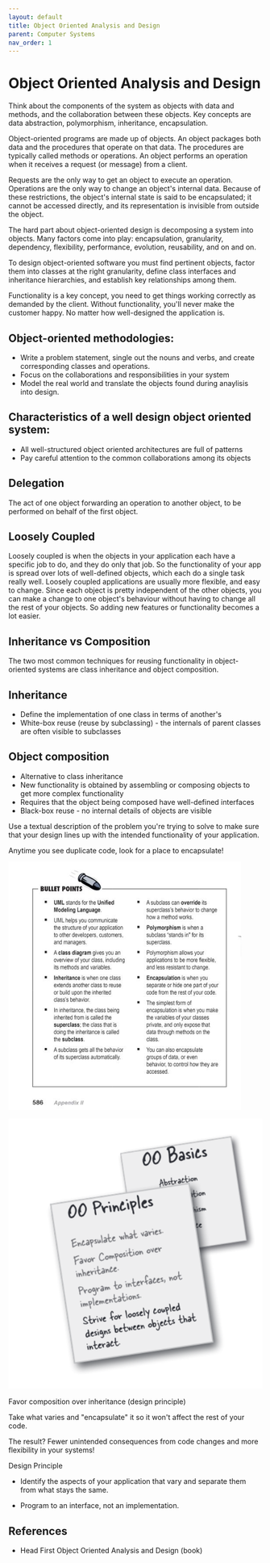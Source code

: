 ```yaml
---
layout: default
title: Object Oriented Analysis and Design
parent: Computer Systems
nav_order: 1
---
```


# Object Oriented Analysis and Design

Think about the components of the system as objects with data and methods, and the collaboration between
these objects. Key concepts are data abstraction, polymorphism, inheritance, encapsulation.

Object-oriented programs are made up of objects. An object packages both data and the procedures that
operate on that data. The procedures are typically called methods or operations. An object performs an
operation when it receives a request (or message) from a client.

Requests are the only way to get an object to execute an operation. Operations are the only way to change
an object's internal data. Because of these restrictions, the object's internal state is said to be encapsulated;
it cannot be accessed directly, and its representation is invisible from outside the object.

The hard part about object-oriented design is decomposing a system into objects. Many factors come into play:
encapsulation, granularity, dependency, flexibility, performance, evolution, reusability, and on and on.

To design object-oriented software you must find pertinent objects, factor them into classes at the right granularity, define class interfaces and inheritance hierarchies, and establish key relationships among them.

Functionality is a key concept, you need to get things working correctly as demanded by the client. Without functionality, you'll never make the customer happy. No matter how well-designed the application is.

## Object-oriented methodologies:

- Write a problem statement, single out the nouns and verbs, and create corresponding classes and operations.
- Focus on the collaborations and responsibilities in your system
- Model the real world and translate the objects found during anaylisis into design.

## Characteristics of a well design object oriented system:

- All well-structured object oriented architectures are full of patterns
- Pay careful attention to the common collaborations among its objects

## Delegation

The act of one object forwarding an operation to another object, to be performed on behalf of the first object.

## Loosely Coupled

Loosely coupled is when the objects in your application each have a specific job to do, and they do only that job. So the functionality of your app is spread over lots of well-defined objects, which each do a single task really well. Loosely coupled applications are usually more flexible, and easy to change. Since each object is pretty independent of the other objects, you can make a change to one object's behaviour without having to change all the rest of your objects. So adding new features or functionality becomes a lot easier.

## Inheritance vs Composition

The two most common techniques for reusing functionality in object-oriented systems are class inheritance and object composition.

## Inheritance

- Define the implementation of one class in terms of another's
- White-box reuse (reuse by subclassing) - the internals of parent classes are often visible to subclasses

## Object composition

- Alternative to class inheritance
- New functionality is obtained by assembling or composing objects to get more complex functionality
- Requires that the object being composed have well-defined interfaces
- Black-box reuse - no internal details of objects are visible

Use a textual description of the problem you're trying to solve to make sure that your design lines up with the intended functionality of your application.

Anytime you see duplicate code, look for a place to encapsulate!

![ooa&d](../../assets/img/ooa&d.png)

![ooa&d2](../../assets/img/ooa&d2.png)

Favor composition over inheritance (design principle)

Take what varies and "encapsulate" it so 
it won't affect the rest of your code.

The result? Fewer unintended consequences
from code changes and more flexibility
in your systems!

Design Principle

* Identify the aspects of your application that vary and separate them from what stays the same.

* Program to an interface, not an implementation.

## References

- Head First Object Oriented Analysis and Design (book)
